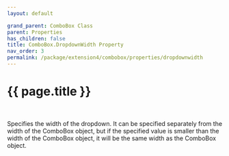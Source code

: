 ```yaml
---
layout: default

grand_parent: ComboBox Class
parent: Properties
has_children: false
title: ComboBox.DropdownWidth Property
nav_order: 3
permalink: /package/extension4/combobox/properties/dropdownwidth
---
```

# {{ page.title }}
<br>

Specifies the width of the dropdown.
It can be specified separately from the width of the ComboBox object, but if the specified value is smaller than the width of the ComboBox object, it will be the same width as the ComboBox object.